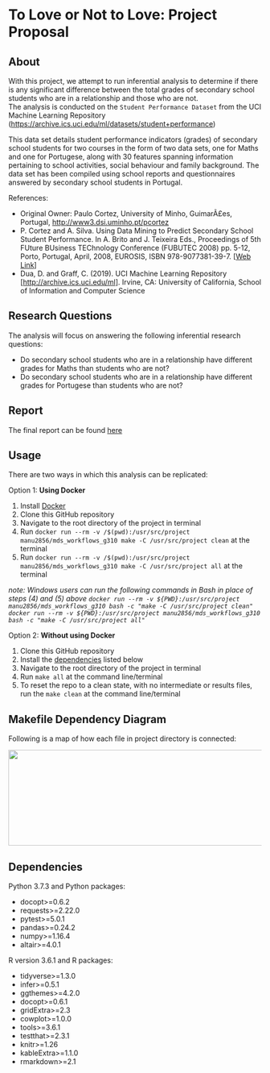 # To Love or Not to Love: Project Proposal

## About

With this project, we attempt to run inferential analysis to determine if there is any significant difference between the total grades of secondary school students who are in a relationship and those who are not.   
The analysis is conducted on the `Student Performance Dataset` from the UCI Machine Learning Repository (https://archive.ics.uci.edu/ml/datasets/student+performance)

This data set details student performance indicators (grades) of secondary school students for two courses in the form of two data sets, one for Maths and one for Portugese, along with 30 features spanning information pertaining to school activities, social behaviour and family background. The data set has been compiled using school reports and questionnaires answered by secondary school students in Portugal.

References:

- Original Owner: Paulo Cortez, University of Minho, GuimarÃ£es, Portugal, http://www3.dsi.uminho.pt/pcortez
- P. Cortez and A. Silva. Using Data Mining to Predict Secondary School Student Performance. In A. Brito and J. Teixeira Eds., Proceedings of 5th FUture BUsiness TEChnology Conference (FUBUTEC 2008) pp. 5-12, Porto, Portugal, April, 2008, EUROSIS, ISBN 978-9077381-39-7. [[Web Link](http://www3.dsi.uminho.pt/pcortez/student.pdf)]
- Dua, D. and Graff, C. (2019). UCI Machine Learning Repository [http://archive.ics.uci.edu/ml]. Irvine, CA: University of California, School of Information and Computer Science

## Research Questions

The analysis will focus on answering the following inferential research questions:

- Do secondary school students who are in a relationship have different grades for Maths than students who are not?
- Do secondary school students who are in a relationship have different grades for Portugese than students who are not?

## Report

The final report can be found [here](https://github.com/UBC-MDS/DSCI-522_City_of_A-Stars_310/blob/master/doc/final_report.md)

## Usage

There are two ways in which this analysis can be replicated:

Option 1: **Using Docker**

1. Install [Docker](https://www.docker.com/get-started)
2. Clone this GitHub repository
3. Navigate to the root directory of the project in terminal
4. Run `docker run --rm -v /$(pwd):/usr/src/project manu2856/mds_workflows_g310 make -C /usr/src/project clean` at the terminal
5. Run `docker run --rm -v /$(pwd):/usr/src/project manu2856/mds_workflows_g310 make -C /usr/src/project all` at the terminal

*note: Windows users can run the following commands in Bash in place of steps (4) and (5) above*
*`docker run --rm -v ${PWD}:/usr/src/project manu2856/mds_workflows_g310 bash -c "make -C /usr/src/project clean"`*
*`docker run --rm -v ${PWD}:/usr/src/project manu2856/mds_workflows_g310 bash -c "make -C /usr/src/project all"`*

Option 2: **Without using Docker**

1. Clone this GitHub repository
2. Install the [dependencies](#dependencies) listed below
3. Navigate to the root directory of the project in terminal
3. Run `make all` at the command line/terminal
4. To reset the repo to a clean state, with no intermediate or results files, run the `make clean` at the command line/terminal

## Makefile Dependency Diagram

Following is a map of how each file in project directory is connected:

<img src='Makefile.png' height=190, width=900>

## Dependencies 

Python 3.7.3 and Python packages:

  - docopt>=0.6.2
  - requests>=2.22.0
  - pytest>=5.0.1
  - pandas>=0.24.2
  - numpy>=1.16.4
  - altair>=4.0.1

R version 3.6.1 and R packages:

  - tidyverse>=1.3.0
  - infer>=0.5.1
  - ggthemes>=4.2.0
  - docopt>=0.6.1
  - gridExtra>=2.3
  - cowplot>=1.0.0
  - tools>=3.6.1
  - testthat>=2.3.1
  - knitr>=1.26
  - kableExtra>=1.1.0
  - rmarkdown>=2.1
